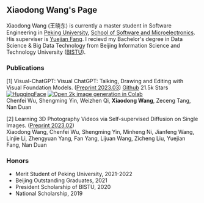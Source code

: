 ## Xiaodong Wang's Page
Xiaodong Wang (王晓东) is currently a master student in Software Engineering in [Peking University](https://pku.edu.cn), [School of Software and Microelectronics](https://ss.pku.edu.cn). His superviser is [Yuejian Fang](https://ss.pku.edu.cn/teacherteam/teacherlist/1612-方跃坚.html). I recievd my Bachelor's degree in Data Science & Big Data Technology from Beijing Information Science and Technology University ([BISTU](https://bistu.edu.cn)). 

### Publications

[1] Visual-ChatGPT: Visual ChatGPT: Talking, Drawing and Editing with Visual Foundation Models. ([Preprint 2023.03](https://arxiv.org/abs/2303.04671)) [Github](https://github.com/microsoft/visual-chatgpt) 21.5k Stars [![HuggingFace](https://img.shields.io/badge/%F0%9F%A4%97-Open%20in%20Spaces-blue)](https://huggingface.co/spaces/microsoft/visual_chatgpt) [![Open 2k image generation in Colab](https://colab.research.google.com/assets/colab-badge.svg)](https://colab.research.google.com/drive/11BtP3h-w0dZjA-X8JsS9_eo8OeGYvxXB)   
Chenfei Wu, Shengming Yin, Weizhen Qi, **Xiaodong Wang**, Zeceng Tang, Nan Duan


[2] Learning 3D Photography Videos via Self-supervised Diffusion on Single Images. ([Preprint 2023.02](https://arxiv.org/abs/2302.10781))   
Xiaodong Wang, Chenfei Wu, Shengming Yin, Minheng Ni, Jianfeng Wang, Linjie Li, Zhengyuan Yang, Fan Yang, Lijuan Wang, Zicheng Liu, Yuejian Fang, Nan Duan

### Honors
- Merit Student of Peking University, 2021-2022
- Beijing Outstanding Graduates, 2021
- President Scholarship of BISTU, 2020
- National Scholarship, 2019
